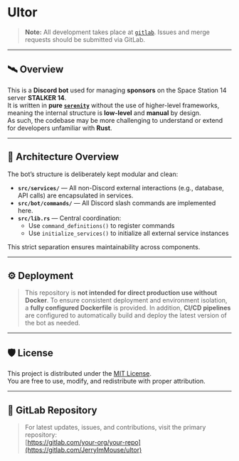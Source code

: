 # Ultor

> **Note:** All development takes place at [`gitlab`](https://gitlab.com/JerryImMouse/ultor). Issues and merge requests should be submitted via GitLab.

---

## 🛰 Overview

This is a **Discord bot** used for managing **sponsors** on the Space Station 14 server **STALKER 14**.  
It is written in **pure [`serenity`](https://github.com/serenity-rs/serenity)** without the use of higher-level frameworks, meaning the internal structure is **low-level** and **manual** by design.  
As such, the codebase may be more challenging to understand or extend for developers unfamiliar with **Rust**.

---

## 🧠 Architecture Overview

The bot’s structure is deliberately kept modular and clean:

- **`src/services/`** — All non-Discord external interactions (e.g., database, API calls) are encapsulated in services.
- **`src/bot/commands/`** — All Discord slash commands are implemented here.
- **`src/lib.rs`** — Central coordination:
  - Use `command_definitions()` to register commands
  - Use `initialize_services()` to initialize all external service instances

This strict separation ensures maintainability across components.

---

## ⚙️ Deployment

> This repository is **not intended for direct production use without Docker**.
To ensure consistent deployment and environment isolation, a **fully configured Dockerfile** is provided.
In addition, **CI/CD pipelines** are configured to automatically build and deploy the latest version of the bot as needed.

---

## 🛡 License

This project is distributed under the [MIT License](LICENSE.TXT).  
You are free to use, modify, and redistribute with proper attribution.

---

## 📎 GitLab Repository

> For latest updates, issues, and contributions, visit the primary repository:  
> [https://gitlab.com/your-org/your-repo](https://gitlab.com/JerryImMouse/ultor)

